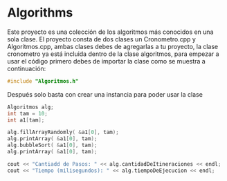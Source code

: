 # Algorithms
Este proyecto es una colección de los algoritmos más conocidos en una sola clase.  El proyecto consta de dos clases un 
Cronometro.cpp y Algoritmos.cpp, ambas clases debes de agregarlas a tu proyecto, la clase cronometro ya está incluida 
dentro de la clase algoritmos, para empezar a usar el código primero debes de importar la clase como se muestra a continuación:
```cpp
#include "Algoritmos.h"
```

Después solo basta con crear una instancia para poder usar la clase
```cpp
Algoritmos alg;
int tam = 10;
int a1[tam];

alg.fillArrayRandomly( &a1[0], tam);
alg.printArray( &a1[0], tam);
alg.bubbleSort( &a1[0], tam);
alg.printArray( &a1[0], tam);

cout << "Cantiadd de Pasos: " << alg.cantidadDeItineraciones << endl;
cout << "Tiempo (milisegundos): " << alg.tiempoDeEjecucion << endl;
```
